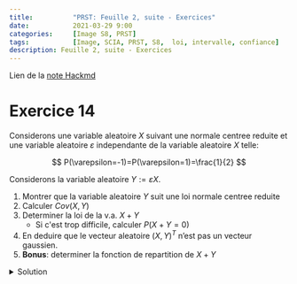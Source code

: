 ```yaml
---
title:          "PRST: Feuille 2, suite - Exercices"
date:           2021-03-29 9:00
categories:     [Image S8, PRST]
tags:           [Image, SCIA, PRST, S8,  loi, intervalle, confiance]
description: Feuille 2, suite - Exercices
---
```

Lien de la [note Hackmd](https://hackmd.io/@lemasymasa/Skw48_1rO)

# Exercice 14

Considerons une variable aleatoire $X$ suivant une normale centree reduite et une variable aleatoire $\varepsilon$ independante de la variable aleatoire $X$ telle:

$$
P(\varepsilon=-1)=P(\varepsilon=1)=\frac{1}{2}
$$

Considerons la variable aleatoire $Y := \varepsilon X$.

1. Montrer que la variable aleatoire $Y$ suit une loi normale centree reduite
2. Calculer $Cov(X,Y)$
3. Determiner la loi de la v.a. $X+Y$
    - Si c'est trop difficile, calculer $P(X+Y=0)$
4. En deduire que le vecteur aleatoire $(X,Y)^T$ n’est pas un vecteur gaussien.
5. **Bonus**: determiner la fonction de repartition de $X+Y$

<details markdown="1">
<summary>Solution</summary>

1.
<div class="alert alert-info" role="alert" markdown="1">
Pour $Y\sim\mathcal N(0,1)$, il faut montrer que $Y$ suit la meme loi que $X$
</div>

Soit $a$ et $b$ deux reels tels que $a\le b$

$$
\begin{aligned}
P(Y\in[a;b]) &= P(\text{{}Y\in[a;b]\text{}}\cap\text{{}\varepsilon=-1\text{}}) + P(\text{{}Y\in[a;b]\text{}}\cap\text{{}\varepsilon=1\text{}})\\
&= P(\text{{}-X\in[a;b]\text{}}\cap\text{{}\varepsilon=-1\text{}}) + P(\text{{}X\in[a;b]\text{}}\cap\text{{}\varepsilon=1\text{}})
\end{aligned}
$$

Or les v.a. $\varepsilon$ et $X$ sont independantes

$$
\begin{aligned}
P(Y\in[a;b]) &= P(-X\in[a;b])\times P(\varepsilon=-1) + P(X\in[a;b])\times P(\varepsilon=1)\\
&= \frac{1}{2}P(-X\in[a;b]) + \frac{1}{2}P(X\in[a;b])\\
X&\sim\mathcal N(0,1)\\
\alpha X&\sim\mathcal N(\alpha m,\alpha\sigma^2)\\
&= \frac{1}{2}P(X\in[a;b]) + \frac{1}{2}P(X\in[a;b])\\
&= P(X\in[a;b])
\end{aligned}
$$

<div class="alert alert-success" role="alert" markdown="1">
Y suit la meme loi que $X$ donc $Y\sim\mathcal N(0,1)$
</div>

Avec la fonction caracterisitique:

$$
\begin{aligned}
\phi_Y(X) &= E(e^{it\psi})\\
&= E(e^{-it\psi}\underbrace{𝟙_{\varepsilon=-1}}_{\text{fonction indicatrice}} + e^{it\psi}𝟙_{\varepsilon=1})\\
&= E(e^{-itX}𝟙_{\varepsilon=-1} + e^{itX}𝟙_{\varepsilon=1})\\
&= E(e^{-itX} ) E(𝟙_{\varepsilon=-1}) + E(e^{itX})E(𝟙_{\varepsilon=1})\\
\end{aligned}
$$

2.

$$
\begin{aligned}
Cov(X,Y)&=E(XY)-\underbrace{E(X)}_{=0}\underbrace{E(Y)}_{=0}\\
&=E(XY)=E(\varepsilon X^2)
\end{aligned}
$$

Les v.a. $\varepsilon$ et $X$ sont independnates donc $\varepsilon$ et $X^2$ aussi.

$$
Cov(X,Y)=E(\varepsilon)E(X^2)\\
E(\varepsilon)=\frac{1}{2}\times-1+\frac{1}{2}\times1 =0
$$

3.

$$
P(X+Y=0)=P(X=-Y)=P(\varepsilon=-1)=\frac{1}{2}\\
P(X+Y=2X)=\color{red}{P(Y=X)}=P(\varepsilon =1)=\frac{1}{2}
$$

Ecrit "savamment":

$$
\delta_{a}(A)=
\begin{cases}
0 &\text{si } a\not\in A\\
1 &\text{si } a\in A
\end{cases}
$$

<div class="alert alert-danger" role="alert" markdown="1">

$$
\mu_Y=\frac{1}{2}\delta_0+\frac{1}{2}\mu_X
$$

</div>

> Mais c'est pas ce qui nous interesse lul

4.

Deux types de v.a.: discrete et continue

<div class="alert alert-danger" role="alert" markdown="1">
Y n'est pas continue car la probabilite d'etre egale a un certain nombre et toujours egal a $0$. On cherche pas un nombre mais un intervalle.
</div>

- Si $X+Y$ etait gaussienne $P(X+Y=0)=0$ car dans le cas continue la probabilité d'un événement en particulier vaut toujours 0.
- D'apres la question precedente, $P(X+Y=0)=\frac{1}{2}$
- la combinaison lineaire $X+Y$ n'est pas guassienne donc le vecteur n'est pas gaussien

Bonus:

On pose $Z=X+Y$.

$$
\begin{aligned}
P(Z\le z)&= P(\text{{}Z\le z\text{}}\cap\text{{}\varepsilon=-1\text{}})+P(\text{{}Z\le z\text{}}\cap\text{{}\varepsilon=1\text{}})\\
&= P(\text{{}0\le z\text{}}\cap\text{{}\varepsilon=-1\text{}})+P(\text{{}2X\le z\text{}}\cap\text{{}\varepsilon=1\text{}})\text{ les v.a. sont independantes}
\end{aligned}
$$

- Si $z=0$, $F_Z(z)=\frac{1}{2}\times F_X(\frac{z}{2})$
- Si $z\ge0$, $F_Z(z)=\frac{1}{2}+\frac{1}{2}F_X(\frac{z}{2})$

$$
F_Z(z)=
\begin{cases}
\frac{1}{2}F_X(\frac{z}{2}) &\text{si }z\lt0\\
\frac{1}{2}+\frac{1}{2}F_X(\frac{z}{2}) &\text{si } z\ge0
\end{cases}
$$

</details>
